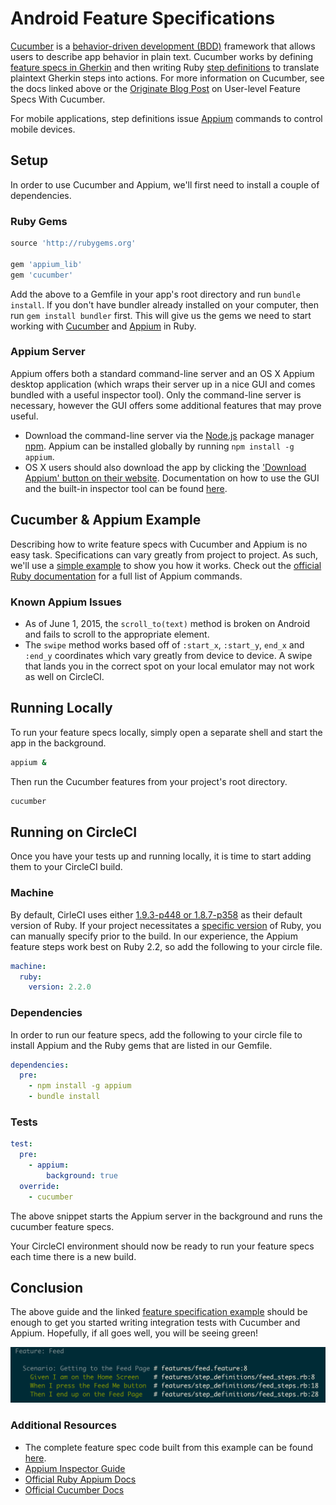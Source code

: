 # Android Feature Specifications

[Cucumber](https://cucumber.io/) is a [behavior-driven development (BDD)](http://en.wikipedia.org/wiki/Behavior-driven_development) framework that allows users to describe app behavior in plain text. Cucumber works by defining [feature specs in Gherkin](https://cucumber.io/docs/reference#gherkin) and then writing Ruby [step definitions](https://cucumber.io/docs/reference#step-definitions) to translate plaintext Gherkin steps into actions. For more information on Cucumber, see the docs linked above or the [Originate Blog Post](http://blog.originate.com/blog/2014/12/02/high-level-cucumber) on User-level Feature Specs With Cucumber.

For mobile applications, step definitions issue [Appium](http://appium.io) commands to control mobile devices.

## Setup

In order to use Cucumber and Appium, we'll first need to install a couple of dependencies.

### Ruby Gems
```ruby
source 'http://rubygems.org'

gem 'appium_lib'
gem 'cucumber'

```

Add the above to a Gemfile in your app's root directory and run `bundle install`. If you don't have bundler already installed on your computer, then run `gem install bundler` first. This will give us the gems we need to start working with [Cucumber](https://rubygems.org/gems/cucumber) and [Appium](https://rubygems.org/gems/appium_lib) in Ruby.

### Appium Server

Appium offers both a standard command-line server and an OS X Appium desktop application (which wraps their server up in a nice GUI and comes bundled with a useful inspector tool). Only the command-line server is necessary, however the GUI offers some additional features that may prove useful.

* Download the command-line server via the [Node.js](https://nodejs.org/en/) package manager [npm](https://www.npmjs.com). Appium can be installed globally by running `npm install -g appium`.
* OS X users should also download the app by clicking the ['Download Appium' button on their website](http://appium.io/). Documentation on how to use the GUI and the built-in inspector tool can be found [here](https://github.com/appium/appium-dot-app/blob/master/README.md).

## Cucumber & Appium Example

Describing how to write feature specs with Cucumber and Appium is no easy task. Specifications can vary greatly from project to project. As such, we'll use a [simple example](feature_specifications_example.md) to show you how it works. Check out the [official Ruby documentation](https://github.com/appium/ruby_lib/blob/master/docs/android_docs.md) for a full list of Appium commands.

### Known Appium Issues

* As of June 1, 2015, the `scroll_to(text)` method is broken on Android and fails to scroll to the appropriate element.
* The `swipe` method works based off of `:start_x`, `:start_y`, `end_x` and `:end_y` coordinates which vary greatly from device to device. A swipe that lands you in the correct spot on your local emulator may not work as well on CircleCI.

## Running Locally

To run your feature specs locally, simply open a separate shell and start the app in the background.

```bash
appium &
```

Then run the Cucumber features from your project's root directory.

```bash
cucumber
```

## Running on CircleCI

Once you have your tests up and running locally, it is time to start adding them to your CircleCI build.

### Machine

By default, CirleCI uses either [1.9.3-p448 or 1.8.7-p358](https://circleci.com/docs/language-ruby-on-rails#version) as their default version of Ruby. If your project necessitates a [specific version](https://circleci.com/docs/environment#ruby) of Ruby, you can manually specify prior to the build. In our experience, the Appium feature steps work best on Ruby 2.2, so add the following to your circle file.

```yml
machine:
  ruby:
    version: 2.2.0
```

### Dependencies

In order to run our feature specs, add the following to your circle file to install Appium and the Ruby gems that are listed in our Gemfile.

```yml
dependencies:
  pre:
    - npm install -g appium
    - bundle install
```

### Tests

```yml
test:
  pre:
    - appium:
        background: true
  override:
    - cucumber
```

The above snippet starts the Appium server in the background and runs the cucumber feature specs.

Your CircleCI environment should now be ready to run your feature specs each time there is a new build.

## Conclusion

The above guide and the linked [feature specification example](feature_specifications_example.md) should be enough to get you started writing integration tests with Cucumber and Appium. Hopefully, if all goes well, you will be seeing green!

![featureSpecSuccess](../files/images/featureSpecSuccess.png)

### Additional Resources

* The complete feature spec code built from this example can be found [here](../files/code/featureSpecs).
* [Appium Inspector Guide](https://github.com/appium/appium-dot-app/blob/master/README.md)
* [Official Ruby Appium Docs](https://github.com/appium/ruby_lib/blob/master/docs/android_docs.md)
* [Official Cucumber Docs](https://cucumber.io/docs/reference)
